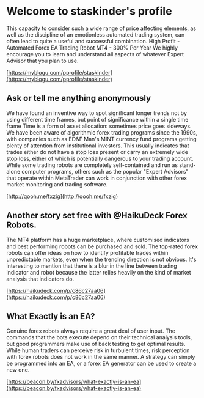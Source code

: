 # Welcome to staskinder's profile

This capacity to consider such a wide range of price affecting elements, as well as the discipline of an emotionless automated trading system, can often lead to quite a useful and successful combination.
High Profit - Automated Forex EA Trading Robot MT4 - 300% Per Year
We highly encourage you to learn and understand all aspects of whatever Expert Advisor that you plan to use.

[https://myblogu.com/pprofile/staskinder](https://myblogu.com/pprofile/staskinder)

## Ask or tell me anything anonymously

We have found an inventive way to spot significant longer trends not by using different time frames, but point of significance within a single time frame Time is a form of asset allocation: sometimes price goes sideways.
We have been aware of algorithmic forex trading programs since the 1990s, with companies such as ED&F Man's MINT currency fund programs getting plenty of attention from institutional investors.
This usually indicates that trades either do not have a stop loss present or carry an extremely wide stop loss, either of which is potentially dangerous to your trading account.
While some trading robots are completely self-contained and run as stand-alone computer programs, others such as the popular "Expert Advisors" that operate within MetaTrader can work in conjunction with other forex market monitoring and trading software.

[http://qooh.me/fxzig](http://qooh.me/fxzig)

## Another story set free with @HaikuDeck Forex Robots.

The MT4 platform has a huge marketplace, where customised indicators and best performing robots can be purchased and sold.
The top-rated forex robots can offer ideas on how to identify profitable trades within unpredictable markets, even when the trending direction is not obvious.
It's interesting to mention that there is a blur in the line between trading indicator and robot because the latter relies heavily on the kind of market analysis that indicators do.

[https://haikudeck.com/p/c86c27aa06](https://haikudeck.com/p/c86c27aa06)

## What Exactly is an EA?

Genuine forex robots always require a great deal of user input.
The commands that the bots execute depend on their technical analysis tools, but good programmers make use of back testing to get optimal results.
While human traders can perceive risk in turbulent times, risk perception with forex robots does not work in the same manner.
A strategy can simply be programmed into an EA, or a forex EA generator can be used to create a new one.

[https://beacon.by/fxadvisors/what-exactly-is-an-ea](https://beacon.by/fxadvisors/what-exactly-is-an-ea)


